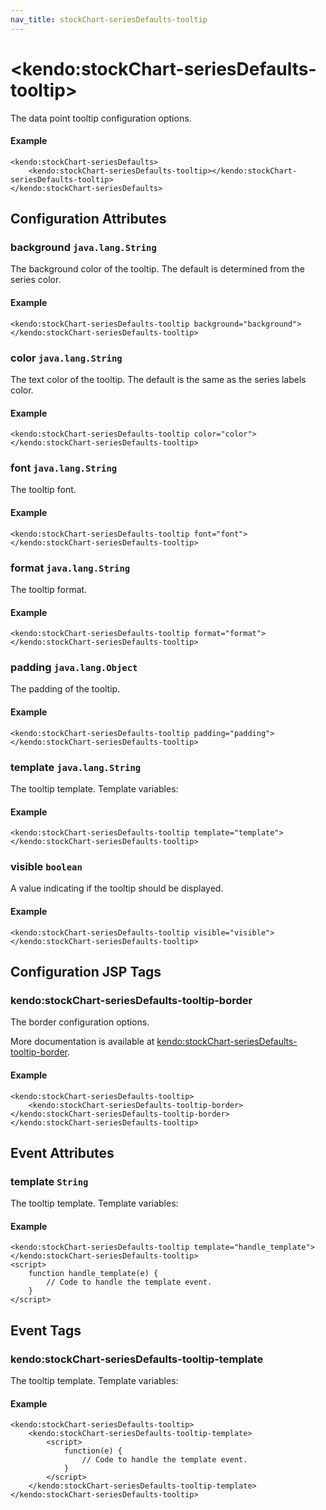 ```yaml
---
nav_title: stockChart-seriesDefaults-tooltip
---
```


# \<kendo:stockChart-seriesDefaults-tooltip\>

The data point tooltip configuration options.

#### Example
    <kendo:stockChart-seriesDefaults>
        <kendo:stockChart-seriesDefaults-tooltip></kendo:stockChart-seriesDefaults-tooltip>
    </kendo:stockChart-seriesDefaults>

## Configuration Attributes

### background `java.lang.String`

The background color of the tooltip. The default is determined from the series color.

#### Example
    <kendo:stockChart-seriesDefaults-tooltip background="background">
    </kendo:stockChart-seriesDefaults-tooltip>

### color `java.lang.String`

The text color of the tooltip. The default is the same as the series labels color.

#### Example
    <kendo:stockChart-seriesDefaults-tooltip color="color">
    </kendo:stockChart-seriesDefaults-tooltip>

### font `java.lang.String`

The tooltip font.

#### Example
    <kendo:stockChart-seriesDefaults-tooltip font="font">
    </kendo:stockChart-seriesDefaults-tooltip>

### format `java.lang.String`

The tooltip format.

#### Example
    <kendo:stockChart-seriesDefaults-tooltip format="format">
    </kendo:stockChart-seriesDefaults-tooltip>

### padding `java.lang.Object`

The padding of the tooltip.

#### Example
    <kendo:stockChart-seriesDefaults-tooltip padding="padding">
    </kendo:stockChart-seriesDefaults-tooltip>

### template `java.lang.String`

The tooltip template.
Template variables:

#### Example
    <kendo:stockChart-seriesDefaults-tooltip template="template">
    </kendo:stockChart-seriesDefaults-tooltip>

### visible `boolean`

A value indicating if the tooltip should be displayed.

#### Example
    <kendo:stockChart-seriesDefaults-tooltip visible="visible">
    </kendo:stockChart-seriesDefaults-tooltip>


##  Configuration JSP Tags

### kendo:stockChart-seriesDefaults-tooltip-border

The border configuration options.

More documentation is available at [kendo:stockChart-seriesDefaults-tooltip-border](/kendo-ui/api/wrappers/jsp/stockchart/seriesdefaults-tooltip-border).

#### Example

    <kendo:stockChart-seriesDefaults-tooltip>
        <kendo:stockChart-seriesDefaults-tooltip-border></kendo:stockChart-seriesDefaults-tooltip-border>
    </kendo:stockChart-seriesDefaults-tooltip>


## Event Attributes

### template `String`

The tooltip template.
Template variables:


#### Example
    <kendo:stockChart-seriesDefaults-tooltip template="handle_template">
    </kendo:stockChart-seriesDefaults-tooltip>
    <script>
        function handle_template(e) {
            // Code to handle the template event.
        }
    </script>

## Event Tags

### kendo:stockChart-seriesDefaults-tooltip-template

The tooltip template.
Template variables:


#### Example
    <kendo:stockChart-seriesDefaults-tooltip>
        <kendo:stockChart-seriesDefaults-tooltip-template>
            <script>
                function(e) {
                    // Code to handle the template event.
                }
            </script>
        </kendo:stockChart-seriesDefaults-tooltip-template>
    </kendo:stockChart-seriesDefaults-tooltip>

